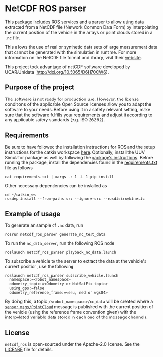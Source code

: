 # NetCDF ROS parser

This package includes ROS services and a parser to allow using data extracted
from a NetCDF file (Network Common Data Form) by interpolating the current
position of the vehicle in the arrays or point clouds stored in a `.nc` file.

This allows the use of real or synthetic data sets of large measurement data that
cannot be generated with the simulation in runtime. For more information on the
NetCDF file format and library, visit their [website](https://www.unidata.ucar.edu/software/netcdf/).

This project took advantage of netCDF software developed by UCAR/Unidata (http://doi.org/10.5065/D6H70CW6).

## Purpose of the project

The software is not ready for production use. However, the license conditions of the
applicable Open Source licenses allow you to adapt the software to your needs.
Before using it in a safety relevant setting, make sure that the software
fulfills your requirements and adjust it according to any applicable safety
standards (e.g. ISO 26262).

## Requirements

Be sure to have followed the installation instructions for ROS and the setup
instructions for the catkin workspace [here](http://wiki.ros.org/kinetic/Installation/Ubuntu).
Optionally, install the UUV Simulator package as well by following the [package's instructions](https://uuvsimulator.github.io/installation.html).
Before running the package, install the dependencies found in the
[requirements.txt](requirements.txt) file as follows

```
cat requirements.txt | xargs -n 1 -L 1 pip install
```

Other necessary dependencies can be installed as

```
cd ~/catkin_ws
rosdep install --from-paths src --ignore-src --rosdistro=kinetic
```

## Example of usage

To generate an sample of `.nc` data, run

```
rosrun netcdf_ros_parser generate_nc_test_data
```

To run the `nc_data_server`, run the following ROS node

```
roslaunch netcdf_ros_parser playback_nc_data.launch
```

To subscribe a vehicle to the server to extract the data at the vehicle's
current position, use the following

```
roslaunch netcdf_ros_parser subscribe_vehicle.launch
  namespace:=<robot_namespace>
  odometry_topic:=<Odometry or NatSatFix topic>
  using_gps:=false
  odometry_reference_frame:=<enu, ned or wgs84>
```

By doing this, a topic `/<robot_namespace>/nc_data` will be created where a
[`sensor_msgs/PointCloud`](http://docs.ros.org/api/sensor_msgs/html/msg/PointCloud.html) message
is published with the current position of the vehicle (using the reference
frame convention given) with the interpolated variable data stored in each one
of the message channels.

## License

`netcdf_ros` is open-sourced under the Apache-2.0 license. See the
[LICENSE](LICENSE) file for details.
